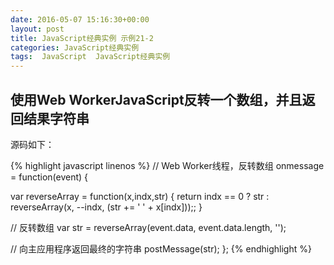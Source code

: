 ```yaml
---
date: 2016-05-07 15:16:30+00:00
layout: post
title: JavaScript经典实例 示例21-2
categories: JavaScript经典实例
tags:  JavaScript  JavaScript经典实例
---
```

使用Web WorkerJavaScript反转一个数组，并且返回结果字符串
----------------

源码如下：

{% highlight javascript linenos %}
// Web Worker线程，反转数组
onmessage = function(event) {

   var reverseArray = function(x,indx,str) {
      return indx == 0 ? str : reverseArray(x, --indx, (str += ' ' + x[indx]));;
   }

   // 反转数组
   var str = reverseArray(event.data, event.data.length, '');

   // 向主应用程序返回最终的字符串
   postMessage(str);
};
{% endhighlight %}
